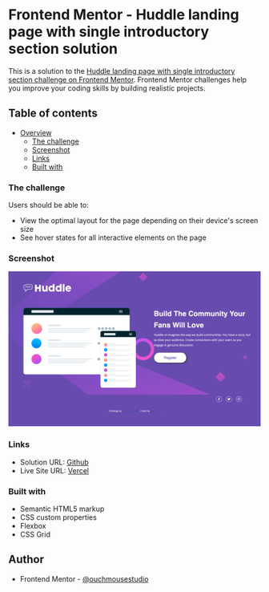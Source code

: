 # Frontend Mentor - Huddle landing page with single introductory section solution

This is a solution to the [Huddle landing page with single introductory section challenge on Frontend Mentor](https://www.frontendmentor.io/challenges/huddle-landing-page-with-a-single-introductory-section-B_2Wvxgi0). Frontend Mentor challenges help you improve your coding skills by building realistic projects.

## Table of contents

- [Overview](#overview)
  - [The challenge](#the-challenge)
  - [Screenshot](#screenshot)
  - [Links](#links)
  - [Built with](#built-with)

### The challenge

Users should be able to:

- View the optimal layout for the page depending on their device's screen size
- See hover states for all interactive elements on the page

### Screenshot

![desktop](images/desktop-screenshot.png)
<!-- ![mobile](screenshot/mobile.png)
![active-state](screenshot/active-state.JPG) -->

### Links

- Solution URL: [Github](https://github.com/ouchmousestudio/huddle-landing-page-with-single-introductory-section-master)
- Live Site URL: [Vercel](https://huddle-landing-pagesingle-intro-section-master.vercel.app/)

### Built with

- Semantic HTML5 markup
- CSS custom properties
- Flexbox
- CSS Grid

## Author

- Frontend Mentor - [@ouchmousestudio](https://www.frontendmentor.io/profile/ouchmousestudio)
